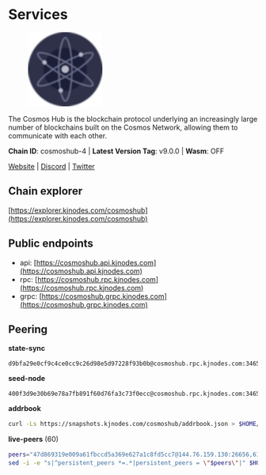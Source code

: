 # Services

<figure><img src="https://raw.githubusercontent.com/kj89/cosmos-images/main/logos/cosmoshub.png" width="150" alt=""><figcaption></figcaption></figure>

The Cosmos Hub is the blockchain protocol underlying an  increasingly large number of blockchains built on the  Cosmos Network, allowing them to communicate with each other.

**Chain ID**: cosmoshub-4 | **Latest Version Tag**: v9.0.0 | **Wasm**: OFF

[Website](https://hub.cosmos.network) | [Discord](https://discord.gg/cosmosnetwork) | [Twitter](https://twitter.com/cosmoshub)




## Chain explorer
[https://explorer.kjnodes.com/cosmoshub](https://explorer.kjnodes.com/cosmoshub)

## Public endpoints

* api: [https://cosmoshub.api.kjnodes.com](https://cosmoshub.api.kjnodes.com)
* rpc: [https://cosmoshub.rpc.kjnodes.com](https://cosmoshub.rpc.kjnodes.com)
* grpc: [https://cosmoshub.grpc.kjnodes.com](https://cosmoshub.grpc.kjnodes.com)

## Peering

**state-sync**

```text
d9bfa29e0cf9c4ce0cc9c26d98e5d97228f93b0b@cosmoshub.rpc.kjnodes.com:34656
```

**seed-node**

```text
400f3d9e30b69e78a7fb891f60d76fa3c73f0ecc@cosmoshub.rpc.kjnodes.com:34659
```

**addrbook**
```bash
curl -Ls https://snapshots.kjnodes.com/cosmoshub/addrbook.json > $HOME/.gaia/config/addrbook.json
```

**live-peers** (60)
```bash
peers="47d869319e009a61fbccd5a369e627a1c8fd5cc7@144.76.159.130:26656,61afb0f37c02031f285f6b27ead2a3e7a97cc28a@35.212.34.104:26656,c940e11c1072dad06da3b1b48ca92966bb37e93a@74.96.207.58:28721,76cb6275dcd71f43aecf3b8dddae08554b7cc6f5@51.79.20.226:26656,84718db3de9588699b797965879d282061960293@51.79.20.219:26656,67685d93f2256caa7a2d53e3a104f9e437c3d247@95.216.114.244:26656,d9bfa29e0cf9c4ce0cc9c26d98e5d97228f93b0b@65.109.88.38:34656,17e0b883ddb54ea65fc39874e662532dab7fbca2@135.181.248.198:36656,64148c47e1424173e3dcf90ab90bf196c2971b15@88.218.224.118:26656,9c3e9ecedf6817c902b58e7f976aca3797df03fb@51.79.20.221:26656,34f8521343bb29a2b7dc44f0e4f1e91f930882be@95.216.98.181:26656,c1e437f73b8889b78ea34981e7c349157ad80284@107.135.15.66:26656,383ca868af4138b99c528a524a8058c8e8727d35@184.75.211.74:26656,f5f8b96406a165d486be243723bfa7291db1cf62@35.230.170.155:26656,9edd51012df3a09395a48eb68a84723d6308e08c@35.212.116.100:26656,b212d5740b2e11e54f56b072dc13b6134650cfb5@169.155.169.37:26656,ca5011c44fd74d95e7fca487c69e301df195750c@65.108.122.246:26726,8698cb819c9a4503fe2c71055f1380d08edc5adf@204.16.244.116:26656,4ddba29a7dfa740a4edeb5c620c963f67f951e1d@5.9.72.212:2000,b533749dfe0dc09eff1dfb2adf83108f9125ee1c@162.55.97.111:26656,1279eae188599463661c3e2b9ab492615a6d7079@65.108.235.32:2010,b3663019968de0e9d9419eb12d96ae2977da9474@15.235.50.143:26656,6ea2ef7d3dd5d6967708a0b31eed85ba090a90a1@65.108.121.190:12010,e829d4764a5cecc44b3414777853b34407b36601@185.16.39.179:26656,4c46d32cbc4777c59a91a53fdadf8a3fa362036e@116.202.10.68:26656,e55d302b4c706e50b416a76666cf2f33ae64dc79@65.109.106.169:26656,e0ab6c5cc86959853f499236b8297344802ac5f4@5.161.139.201:26656,2441e90fcb341fcd5bebec15b54e346cdca64a9b@135.148.123.8:14956,2286eeee09fcf37e768dfffc0db8c821b9231b7b@204.16.244.78:26656,1cce99042f884d669e7287e3e362bff8e385c63e@46.4.79.183:26726,3a94f1021e84bb54a640e5b1c1fe16827824e4f7@51.79.20.217:26656,ba3bacc714817218562f743178228f23678b2873@34.141.15.99:26656,b3c77cf3cb211825ef506c1c3df5ef3036a05f60@207.180.255.81:10256,d54eacb237dfbc0eb934a45509f878eb3ea3a5b3@64.44.148.195:26656,a94dff85ed430f0475f41fe306c82b7eb7f6e858@51.91.153.78:31649,213857e741833d17275ea559bb2d0342398cec99@35.245.206.45:26656,27ad834c62dbefc5beb74be7575515927bd07c58@193.176.85.151:26656,6cceba286b498d4a1931f85e35ea0fa433373057@188.40.156.153:26656,11de8a73123ce854241cfa9687921c544b83d5d9@141.94.100.228:26656,31681c089f19cbc8008e133c64e2b524aff0dd3f@46.4.107.112:14956,44594a57ce538a21f8558bcb1c9ce560ad879e3e@15.235.114.84:26656,37dfe1ec33e9f88f378a61a32462d57d2baa5e74@65.108.99.140:26656,5dde13b98a2f69f54e0d5e3384fdc903bbb2dc30@172.93.214.11:26656,fe21dd474640247888fc7c4dce82da8da08a8bfd@135.181.113.227:26656,c5bf14906ba28dcb389e055f824dabe9576ed3f4@52.87.182.81:26656,23b41a56d88db35033d86fd1967b64b85032a8bf@188.214.129.148:26656,8918eaded204a6f948a0f4a158568c57b2ef1895@47.90.133.13:26656,c22e2e698a4ac6e3ff077c6653deacf5e3e41eb5@65.108.40.83:26656,8da04a158c596288fa7f7d7a13fb93c85cee738a@3.232.243.48:26656,32bdba6ced12cdf2e534566e6c3d66ee2f7ef494@84.244.95.229:26656,460967e46cc013e5e3eb365c1a8d271b0662549f@35.208.242.182:26656,4ebf074e8b4a24438bd0bd503b62b4728dfb8eae@35.212.101.35:26656,547a1165e390a14d70e7de0cbf1708fea80eb44d@172.104.115.76:26656,44dc13ed3bbab931233bca9c2773c822f85701fe@3.227.24.246:26656,3450293ebc89d869ada0627ac9d4d2ff49c51a58@15.164.228.75:26656,c124ce0b508e8b9ed1c5b6957f362225659b5343@169.155.44.11:26656,e726816f42831689eab9378d5d577f1d06d25716@23.88.22.1:26656,ed53d253068e44a1233798a08d82f7ac4897c5f3@54.251.217.58:26656,5780219cf20802dc8726cb58a93cc9180a75fcbc@80.190.129.50:56666,d9dbd30f7e9ae99dc05645f48f4637c2f4a14645@34.107.9.71:26656"
sed -i -e "s|^persistent_peers *=.*|persistent_peers = \"$peers\"|" $HOME/.gaia/config/config.toml
```
